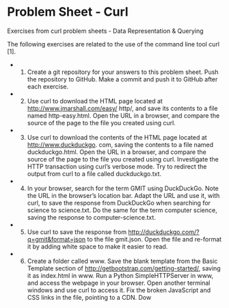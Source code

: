 # Problem Sheet - Curl

Exercises from curl problem sheets - Data Representation & Querying

The following exercises are related to the use of the command line tool curl [1].
* 1. Create a git repository for your answers to this problem sheet. Push the repository to
GitHub. Make a commit and push it to GitHub after each exercise.
* 2. Use curl to download the HTML page located at http://www.jmarshall.com/easy/
http/, and save its contents to a file named http-easy.html. Open the URL in a browser,
and compare the source of the page to the file you created using curl.
* 3. Use curl to download the contents of the HTML page located at http://www.duckduckgo.
com, saving the contents to a file named duckduckgo.html. Open the URL in a browser,
and compare the source of the page to the file you created using curl. Investigate the
HTTP transaction using curl’s verbose mode. Try to redirect the output from curl to a
file called duckduckgo.txt.
* 4. In your browser, search for the term GMIT using DuckDuckGo. Note the URL in the
browser’s location bar. Adapt the URL and use it, with curl, to save the response
from DuckDuckGo when searching for science to science.txt. Do the same for the term
computer science, saving the response to computer-science.txt.
* 5. Use curl to save the response from http://duckduckgo.com/?q=gmit&format=json to
the file gmit.json. Open the file and re-format it by adding white space to make it easier
to read.
* 6. Create a folder called www. Save the blank template from the Basic Template section of
http://getbootstrap.com/getting-started/, saving it as index.html in www. Run
a Python SimpleHTTPServer in www, and access the webpage in your browser. Open
another terminal windows and use curl to access it. Fix the broken JavaScript and CSS
links in the file, pointing to a CDN. Dow
